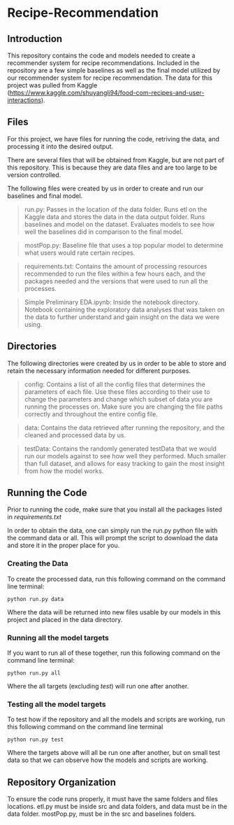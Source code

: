 # Recipe-Recommendation

## Introduction
This repository contains the code and models needed to create a recommender system for recipe recommendations. Included in the repository are a few simple baselines as well as the final model utilized by our recommender system for recipe recommendation. The data for this project was pulled from Kaggle (https://www.kaggle.com/shuyangli94/food-com-recipes-and-user-interactions).

##  Files

For this project, we have files for running the code, retriving the data, and processing it into the desired output.

There are several files that will be obtained from Kaggle, but are not part of this repository. This is because they are data files and are too large to be version controlled.

The following files were created by us in order to create and run our baselines and final model.

> run.py: Passes in the location of the data folder. Runs etl on the Kaggle data and stores the data in the data output folder. Runs baselines and model on the dataset. Evaluates models to see how well the baselines did in comparison to the final model.

> mostPop.py: Baseline file that uses a top popular model to determine what users would rate certain recipes.

> requirements.txt: Contains the amount of processing resources recommended to run the files within a few hours each, and the packages needed and the versions that were used to run all the processes.

> Simple Preliminary EDA.ipynb: Inside the notebook directory. Notebook containing the exploratory data analyses that was taken on the data to further understand and gain insight on the data we were using.

##  Directories

The following directories were created by us in order to be able to store and retain the necessary information needed for different purposes.

> config: Contains a list of all the config files that determines the parameters of each file. Use these files according to their use to change the parameters and change which subset of data you are running the processes on. Make sure you are changing the file paths correctly and throughout the entire config file.

> data: Contains the data retrieved after running the repository, and the cleaned and processed data by us.

> testData: Contains the randomly generated testData that we would run our models against to see how well they performed. Much smaller than full dataset, and allows for easy tracking to gain the most insight from how the model works.

## Running the Code
Prior to running the code, make sure that you install all the packages listed in *requirements.txt* 

In order to obtain the data, one can simply run the run.py python file with the command data or all. This will prompt the script to download the data and store it in the proper place for you.

### Creating the Data

To create the processed data, run this following command on the command line terminal:
```
python run.py data
```
Where the data will be returned into new files usable by our models in this project and placed in the data directory.

### Running all the model targets

If you want to run all of these together, run this following command on the command line terminal:
```
python run.py all
```
Where the all targets (excluding *test*) will run one after another.

### Testing all the model targets

To test how if the repository and all the models and scripts are working, run this following command on the command line terminal
```
python run.py test
```
Where the targets above will all be run one after another, but on small test data so that we can observe how the models and scripts are working.

## Repository Organization

To ensure the code runs properly, it must have the same folders and files locations. etl.py must be inside src and data folders, and data must be in the data folder. mostPop.py, must be in the src and baselines folders.
